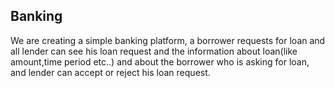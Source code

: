 
## Banking
 We are creating a simple banking platform, a borrower requests for loan and all lender can see his
 loan request and the information about loan(like amount,time period etc..)  and about the borrower
 who is asking for loan, and lender can accept or reject his loan request.
